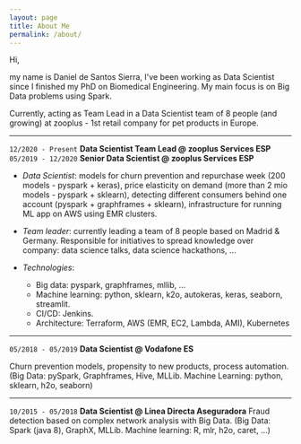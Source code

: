 ```yaml
---
layout: page
title: About Me
permalink: /about/
---
```


Hi, 

my name is Daniel de Santos Sierra, I've been working as Data Scientist since 
I finished my PhD on Biomedical Engineering. My main focus is on Big Data problems 
using Spark.

Currently, acting as Team Lead in a Data Scientist team of 8 people (and growing) at 
zooplus - 1st retail company for pet products in Europe.

------------------------------------

`12/2020 - Present` **Data Scientist Team Lead @ zooplus Services ESP** <br>
`05/2019 - 12/2020` **Senior Data Scientist @ zooplus Services ESP**

- *Data Scientist*: models for churn prevention and repurchase week (200 models - pyspark + keras), 
price elasticity on demand (more than 2 mio models - pyspark + sklearn), detecting different consumers
behind one account (pyspark + graphframes + sklearn), infrastructure for running ML app on AWS using EMR clusters.
- *Team leader*: currently leading a team of 8 people based on Madrid & Germany. Responsible for initiatives to spread 
knowledge over company: data science talks, data science hackathons, ...

- *Technologies*: 
  - Big data: pyspark, graphframes, mllib, ...
  - Machine learning: python, sklearn, k2o, autokeras, keras, seaborn, streamlit.
  - CI/CD: Jenkins.
  - Architecture: Terraform, AWS (EMR, EC2, Lambda, AMI), Kubernetes

-------------------------------------

`05/2018 - 05/2019` **Data Scientist @ Vodafone ES**

Churn prevention models, propensity to new products, process automation. (Big Data:
pySpark, Graphframes, Hive, MLLib. Machine Learning: python, sklearn, h2o, seaborn)

--------------------------------------

`10/2015 - 05/2018` **Data Scientist @ Linea Directa Aseguradora**
Fraud detection based on complex network analysis with Big Data. (Big Data: Spark (java 8),
GraphX, MLLib. Machine learning: R, mlr, h2o, caret, ...)

